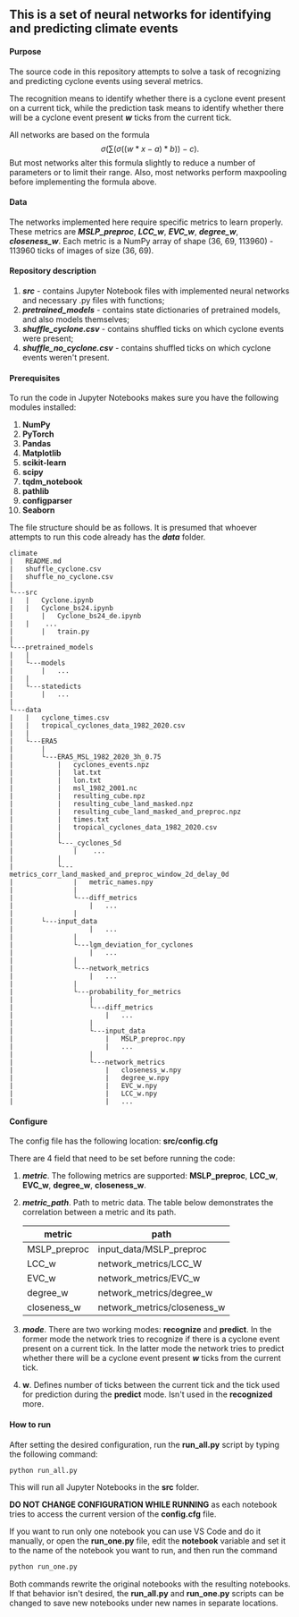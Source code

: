 ## This is a set of neural networks for identifying and predicting climate events

#### Purpose

The source code in this repository attempts to solve a task of recognizing and predicting cyclone events using several metrics.

The recognition means to identify whether there is a cyclone event present on a current tick, while the prediction task means to identify whether there will be a cyclone event present ***w*** ticks from the current tick.

All networks are based on the formula
$$
\sigma (\sum(\sigma((w * x - a) * b)) - c).
$$
But most networks alter this formula slightly to reduce a number of parameters or to limit their range. Also, most networks perform maxpooling before implementing the formula above.

#### Data

The networks implemented here require specific metrics to learn properly. These metrics are ***MSLP_preproc***, ***LCC_w***, ***EVC_w***, ***degree_w***, ***closeness_w***. Each metric is a NumPy array of shape (36, 69, 113960) - 113960 ticks of images of size (36, 69).

#### Repository description

1. ***src*** - contains Jupyter Notebook files with implemented neural networks and necessary .py files with functions;
2. ***pretrained_models*** - contains state dictionaries of pretrained models, and also models themselves;
3. ***shuffle_cyclone.csv*** - contains shuffled ticks on which cyclone events were present;
4. ***shuffle_no_cyclone.csv*** - contains shuffled ticks on which cyclone events weren't present.

#### Prerequisites

To run the code in Jupyter Notebooks makes sure you have the following modules installed:

1. **NumPy**
2. **PyTorch**
3. **Pandas**
4. **Matplotlib**
5. **scikit-learn**
6. **scipy**
7. **tqdm_notebook**
8. **pathlib**
9. **configparser**
10. **Seaborn**

The file structure should be as follows. It is presumed that whoever attempts to run this code already has the ***data*** folder.

```
climate
|   README.md
|   shuffle_cyclone.csv
|   shuffle_no_cyclone.csv
|
└---src
|	|   Cyclone.ipynb
|	|   Cyclone_bs24.ipynb
|   	|   Cyclone_bs24_de.ipynb
|	|    ...
|   	|   train.py	
|
└---pretrained_models
|   |
|   └---models
|       |   ...
|   |
|   └---statedicts
|       |   ...
|    
└---data
|   |   cyclone_times.csv
|   |   tropical_cyclones_data_1982_2020.csv
|   |
|   └---ERA5
|       |
|       └---ERA5_MSL_1982_2020_3h_0.75
|           |   cyclones_events.npz
|           |   lat.txt
|           |   lon.txt
|           |   msl_1982_2001.nc
|           |   resulting_cube.npz
|           |   resulting_cube_land_masked.npz
|           |   resulting_cube_land_masked_and_preproc.npz
|           |   times.txt
|           |   tropical_cyclones_data_1982_2020.csv
|           |
|           └---_cyclones_5d
|           	|    ...
|           |
|           └---metrics_corr_land_masked_and_preproc_window_2d_delay_0d
|               |   metric_names.npy
|               |
|               └---diff_metrics
|                   |   ...
|               |
|		└---input_data
|                   |   ...
|               |
|               └---lgm_deviation_for_cyclones
|                   |   ...
|               |
|               └---network_metrics
|                   |   ...
|               |
|               └---probability_for_metrics
|                   |
|                   └---diff_metrics
|                   	|   ...
|                   |
|                   └---input_data
|                       |   MSLP_preproc.npy
|                       |   ...
|                   |
|                   └---network_metrics
|                       |   closeness_w.npy
|                       |   degree_w.npy
|                       |   EVC_w.npy
|                       |   LCC_w.npy
|                       |   ...
```

#### Configure

The config file has the following location: **src/config.cfg**

There are 4 field that need to be set before running the code:

1. ***metric***. The following metrics are supported: **MSLP_preproc**, **LCC_w**, **EVC_w**, **degree_w**, **closeness_w**.

2. ***metric_path***. Path to metric data. The table below demonstrates the correlation between a metric and its path.

   | metric       | path                        |
   | ------------ | --------------------------- |
   | MSLP_preproc | input_data/MSLP_preproc     |
   | LCC_w        | network_metrics/LCC_W       |
   | EVC_w        | network_metrics/EVC_w       |
   | degree_w     | network_metrics/degree_w    |
   | closeness_w  | network_metrics/closeness_w |

3. ***mode***. There are two working modes: **recognize** and **predict**. In the former mode the network tries to recognize if there is a cyclone event present on a current tick. In the latter mode the network tries to predict whether there will be a cyclone event present ***w*** ticks from the current tick.
4. **w**. Defines number of ticks between the current tick and the tick used for prediction during the **predict** mode. Isn't used in the **recognized** more.

#### How to run

After setting the desired configuration, run the **run_all.py** script by typing the following command:

```bash
python run_all.py
```

This will run all Jupyter Notebooks in the **src** folder. 

**DO NOT CHANGE CONFIGURATION WHILE RUNNING** as each notebook tries to access the current version of the **config.cfg** file.

If you want to run only one notebook you can use VS Code and do it manually, or open the **run_one.py** file, edit the **notebook** variable and set it to the name of the notebook you want to run, and then run the command

```bash
python run_one.py
```

Both commands rewrite the original notebooks with the resulting notebooks. If that behavior isn't desired, the **run_all.py** and **run_one.py** scripts can be changed to save new notebooks under new names in separate locations.

